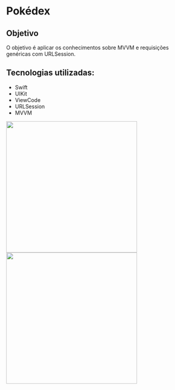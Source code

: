 # Pokédex

## Objetivo
O objetivo é aplicar os conhecimentos sobre MVVM e requisições genéricas com URLSession.

## Tecnologias utilizadas:
- Swift
- UIKit
- ViewCode
- URLSession
- MVVM

<p align="left">
  <img width="350" src="https://github.com/user-attachments/assets/ec346aa2-f825-415b-aace-f40345f6ea97" />
  <img width="350" src="https://github.com/user-attachments/assets/f8d992c2-67e8-41ba-a1e0-f3fd3981304e" />
</p>
